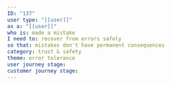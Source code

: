 ```yaml
---
ID: "137"
user type: "[[user]]"
as a: "[[user]]"
who is: made a mistake
I need to: recover from errors safely
so that: mistakes don't have permanent consequences
category: trust & safety
theme: error tolerance
user journey stage:
customer journey stage:
---
```

